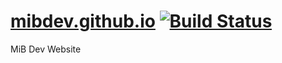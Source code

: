 # [mibdev.github.io](https://mibdev.github.io/) [![Build Status](https://travis-ci.com/mibdev/mibdev.github.io.svg?branch=source)](https://travis-ci.com/mibdev/mibdev.github.io)

MiB Dev Website
